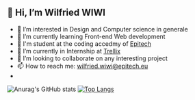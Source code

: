 ## 👋 Hi, I’m **Wilfried WIWI**
- 👀 I’m interested in Design and Computer science in generale
- 🌱 I’m currently learning Front-end Web development
- 🌱 I'm student at the coding accedmy of [Epitech](https://epitech.bj)
- 🌱 I’m currently in Internship at [Trellix](https://www.trellix.io)
- 💞️ I’m looking to collaborate on any interesting project
- 📫 How to reach me: wilfried.wiwi@epitech.eu
- 


![Anurag's GitHub stats](https://github-readme-stats.vercel.app/api?username=mr3wi&show_icons=true&count_private=true&theme=dark)
[![Top Langs](https://github-readme-stats.vercel.app/api/top-langs/?username=mr3wi&langs_count=8&show_icons=true&count_private=true&theme=dark)](https://github.com/mr3wi/github-readme-stats)

<!---
![](https://raw.githubusercontent.com/mr3wi/github-stats/master/generated/overview.svg#gh-dark-mode-only)
![](https://raw.githubusercontent.com/mr3wi/github-stats/master/generated/overview.svg#gh-light-mode-only)

![](https://raw.githubusercontent.com/mr3wi/github-stats/master/generated/languages.svg#gh-dark-mode-only)
![](https://raw.githubusercontent.com/mr3wi/github-stats/master/generated/languages.svg#gh-light-mode-only)
--->

<!---
mr3wi/mr3wi is a ✨ special ✨ repository because its `README.md` (this file) appears on your GitHub profile.
You can click the Preview link to take a look at your changes.
--->
